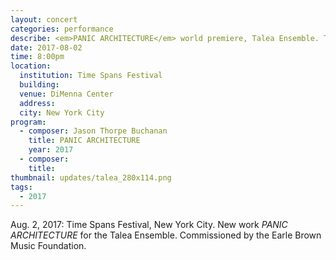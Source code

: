 ```yaml
---
layout: concert
categories: performance
describe: <em>PANIC ARCHITECTURE</em> world premiere, Talea Ensemble. Time Spans Festival, NYC.
date: 2017-08-02
time: 8:00pm
location:
  institution: Time Spans Festival
  building:
  venue: DiMenna Center
  address:
  city: New York City
program:
  - composer: Jason Thorpe Buchanan
    title: PANIC ARCHITECTURE
    year: 2017
  - composer:
    title:
thumbnail: updates/talea_280x114.png
tags:
  - 2017
---
```


Aug. 2, 2017: Time Spans Festival, New York City. New work *PANIC ARCHITECTURE* for the Talea Ensemble. Commissioned by the Earle Brown Music Foundation.
